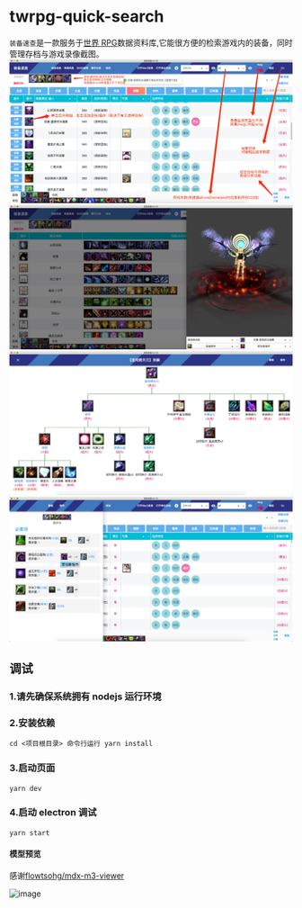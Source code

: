 # twrpg-quick-search

`装备速查`是一款服务于[世界 RPG](https://tieba.baidu.com/f?kw=%E4%B8%96%E7%95%8Crpg)数据资料库,它能很方便的检索游戏内的装备，同时管理存档与游戏录像截图。
![image](https://github.com/435352980/twrpg-quick-search/blob/master/preview/main.png)
![image](https://github.com/435352980/twrpg-quick-search/blob/master/preview/hero.png)
![image](https://github.com/435352980/twrpg-quick-search/blob/master/preview/split.png)
![image](https://github.com/435352980/twrpg-quick-search/blob/master/preview/calc.png)

## 调试

### 1.请先确保系统拥有 nodejs 运行环境

### 2.安装依赖

```
cd <项目根目录> 命令行运行 yarn install
```

### 3.启动页面

```
yarn dev
```

### 4.启动 electron 调试

```
yarn start
```

#### 模型预览

感谢[flowtsohg/mdx-m3-viewer](https://github.com/flowtsohg/mdx-m3-viewer)

![image](https://github.com/435352980/twrpg-quick-search/blob/master/preview/zsm.png)
